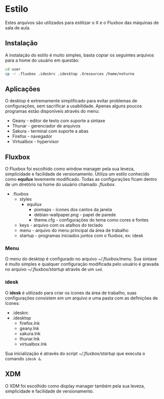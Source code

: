 # Estilo

Estes arquivos são utilizados para estilizar o X e o Fluxbox das máquinas de sala de aula.

## Instalação

A instalação do estilo é muito simples, basta copiar os seguintes arquivos para a home do usuário em questão:

```bash
cd user
cp -r .fluxbox .ideskrc .idesktop .Xresources /home/noturno
```

## Aplicações

O desktop é extremamente simplificado para evitar problemas de configurações, sem sacrificar a usabilidade. Apenas alguns poucos programas estão disponíveis através do menu:

- Geany - editor de texto com suporte a sintaxe
- Thunar - gerenciador de arquivos
- Sakura - terminal com suporte a abas
- Firefox - navegador
- Virtualbox - hypervisor

## Fluxbox

O Fluxbox foi escolhido como window manager pela sua leveza, simplicidade e facilidade de versionamento.
Utiliza um estilo conhecido como **equilux** levemente modificado. Todas as configurações ficam dentro de um diretório na home do usuário chamado *.fluxbox*.

- .fluxbox
  - styles
    - equilux
      - pixmaps - ícones dos cantos da janela
      - debian-wallpaper.png - papel de parede
      - theme.cfg - configurações do tema como cores e fontes
  - keys - arquivo com os atalhos do teclado
  - menu - arquivo do menu principal da área de trabalho
  - startup - programas iniciados juntos com o fluxbox, ex: idesk

### Menu

O menu do desktop é configurado no arquivo *~/.fluxbox/menu*. Sua sintaxe é muito simples e qualquer configuração modificada pelo usuário é gravada no arquivo *~/.fluxbox/startup* através de um `sed`.

### idesk

O **idesk** é utilizado para criar os ícones da área de trabalho, suas configurações consistem em um arquivo e uma pasta com as definições de ícones:

- .ideskrc
- .idesktop
  - firefox.lnk
  - geany.lnk
  - sakura.lnk
  - thunar.lnk
  - virtualbox.lnk

Sua inicialização é através do script *~/.fluxbox/startup* que executa o comando `idesk &`.

## XDM

O XDM foi escolhido como display manager também pela sua leveza, simplicidade e facilidade de versionamento.

